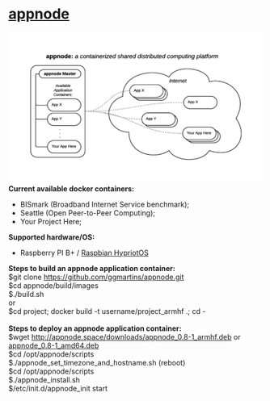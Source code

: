 # <a href="http://appnode.space">appnode</a>
<img src="https://raw.githubusercontent.com/ggmartins/appnode/master/docs/images/appnode_image1.png" /><br>
<b>Current available docker containers:</b>
 * BISmark (Broadband Internet Service benchmark);
 * Seattle (Open Peer-to-Peer Computing);
 * Your Project Here;
 
<b>Supported hardware/OS:</b>
 * Raspberry PI B+ / <a href="http://appnode.space/downloads/">Raspbian HypriotOS</a><br>
 


<b>Steps to build an appnode application container:</b><br>
 $git clone https://github.com/ggmartins/appnode.git<br>
 $cd appnode/build/images<br>
 $./build.sh<br>
   or<br>
 $cd project; docker build -t username/project_armhf .; cd -<br>
<br>
<b>Steps to deploy an appnode application container:</b><br>
 $wget http://appnode.space/downloads/<a href="http://appnode.space/downloads/appnode_0.8-1_armhf.deb">appnode_0.8-1_armhf.deb</a> or <a href="http://appnode.space/downloads/appnode_0.8-1_amd64.deb">appnode_0.8-1_amd64.deb</a><br>
 $cd /opt/appnode/scripts<br>
 $./appnode_set_timezone_and_hostname.sh (reboot)<br>
 $cd /opt/appnode/scripts<br>
 $./appnode_install.sh<br>
 $/etc/init.d/appnode_init start<br>

